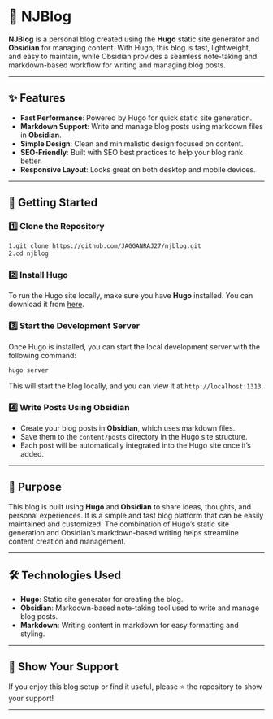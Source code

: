 # 📝 NJBlog  

**NJBlog** is a personal blog created using the **Hugo** static site generator and **Obsidian** for managing content. With Hugo, this blog is fast, lightweight, and easy to maintain, while Obsidian provides a seamless note-taking and markdown-based workflow for writing and managing blog posts.  

---

## ✨ Features  

- **Fast Performance**: Powered by Hugo for quick static site generation.  
- **Markdown Support**: Write and manage blog posts using markdown files in **Obsidian**.  
- **Simple Design**: Clean and minimalistic design focused on content.  
- **SEO-Friendly**: Built with SEO best practices to help your blog rank better.  
- **Responsive Layout**: Looks great on both desktop and mobile devices.  

---

## 🚀 Getting Started  

### 1️⃣ Clone the Repository  
```bash
1.git clone https://github.com/JAGGANRAJ27/njblog.git
2.cd njblog
```

### 2️⃣ Install Hugo  
To run the Hugo site locally, make sure you have **Hugo** installed. You can download it from [here](https://gohugo.io/getting-started/installing/).

### 3️⃣ Start the Development Server  
Once Hugo is installed, you can start the local development server with the following command:  
```bash
hugo server
```  
This will start the blog locally, and you can view it at `http://localhost:1313`.

### 4️⃣ Write Posts Using Obsidian  
- Create your blog posts in **Obsidian**, which uses markdown files.  
- Save them to the `content/posts` directory in the Hugo site structure.  
- Each post will be automatically integrated into the Hugo site once it’s added.

---

## 📌 Purpose  

This blog is built using **Hugo** and **Obsidian** to share ideas, thoughts, and personal experiences. It is a simple and fast blog platform that can be easily maintained and customized. The combination of Hugo’s static site generation and Obsidian’s markdown-based writing helps streamline content creation and management.

---

## 🛠️ Technologies Used  

- **Hugo**: Static site generator for creating the blog.  
- **Obsidian**: Markdown-based note-taking tool used to write and manage blog posts.  
- **Markdown**: Writing content in markdown for easy formatting and styling.  

---

## 🌟 Show Your Support  

If you enjoy this blog setup or find it useful, please ⭐ the repository to show your support!  

---
